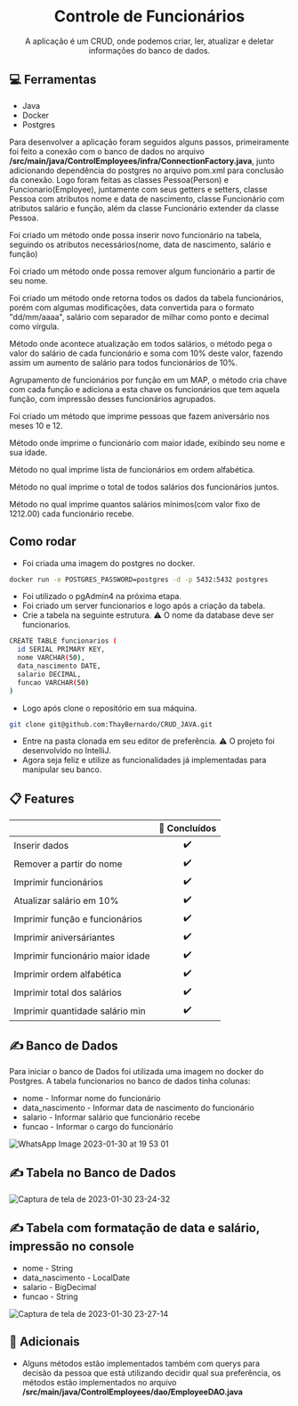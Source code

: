<h1 align="center">Controle de Funcionários</h1>
<p align="center">A aplicação é um CRUD, onde podemos criar, ler, atualizar e deletar informações do banco de dados.</p>

## 💻 Ferramentas

- Java
- Docker
- Postgres

Para desenvolver a aplicação foram seguidos alguns passos, primeiramente foi feito a conexão com o banco de dados no arquivo <strong>/src/main/java/ControlEmployees/infra/ConnectionFactory.java</strong>, junto adicionando dependência do postgres no arquivo pom.xml para conclusão da conexão. Logo foram feitas as classes Pessoa(Person) e Funcionario(Employee), juntamente com seus getters e setters, classe Pessoa com atributos nome e data de nascimento, classe Funcionário com atributos salário e função, além da classe Funcionário extender da classe Pessoa.

Foi criado um método onde possa inserir novo funcionário na tabela, seguindo os atributos necessários(nome, data de nascimento, salário e função)

Foi criado um método onde possa remover algum funcionário a partir de seu nome.

Foi criado um método onde retorna todos os dados da tabela funcionários, porém com algumas modificações, data convertida para o formato "dd/mm/aaaa", salário com separador de milhar como ponto e decimal como vírgula.

Método onde acontece atualização em todos salários, o método pega o valor do salário de cada funcionário e soma com 10% deste valor, fazendo assim um aumento de salário para todos funcionários de 10%.

Agrupamento de funcionários por função em um MAP, o método cria chave com cada função e adiciona a esta chave os funcionários que tem aquela função, com impressão desses funcionários agrupados.

Foi criado um método que imprime pessoas que fazem aniversário nos meses 10 e 12.

Método onde imprime o funcionário com maior idade, exibindo seu nome e sua idade.

Método no qual imprime lista de funcionários em ordem alfabética.

Método no qual imprime o total de todos salários dos funcionários juntos.

Método no qual imprime quantos salários mínimos(com valor fixo de 1212.00) cada funcionário recebe.

## Como rodar


- Foi criada uma imagem do postgres no docker.

```bash
docker run -e POSTGRES_PASSWORD=postgres -d -p 5432:5432 postgres
```

- Foi utilizado o pgAdmin4 na próxima etapa.
- Foi criado um server funcionarios e logo após a criação da tabela.
- Crie a tabela na seguinte estrutura.
⚠️ O nome da database deve ser </strong>funcionarios</strong>.

```bash
CREATE TABLE funcionarios (
  id SERIAL PRIMARY KEY,
  nome VARCHAR(50),
  data_nascimento DATE,
  salario DECIMAL,
  funcao VARCHAR(50)
)
```

- Logo após clone o repositório em sua máquina.

```bash
git clone git@github.com:ThayBernardo/CRUD_JAVA.git
```

- Entre na pasta clonada em seu editor de preferência. ⚠️ O projeto foi desenvolvido no IntelliJ.
- Agora seja feliz e utilize as funcionalidades já implementadas para manipular seu banco.

## 📋 Features

|                                    | 🔰   Concluídos    |
| --------------------------         | :----------------: |
| Inserir dados                      |         ✔️         |
| Remover a partir do nome           |         ✔️         |
| Imprimir funcionários              |         ✔️         |
| Atualizar salário em 10%           |         ✔️         |
| Imprimir função e funcionários     |         ✔️         |
| Imprimir aniversáriantes           |         ✔️         |
| Imprimir funcionário maior idade   |         ✔️         |
| Imprimir ordem alfabética          |         ✔️         |
| Imprimir total dos salários        |         ✔️         |
| Imprimir quantidade salário min    |         ✔️         |

## ✍️ Banco de Dados

Para iniciar o banco de Dados foi utilizada uma imagem no docker do Postgres.
A tabela funcionarios no banco de dados tinha colunas:
- nome - Informar nome do funcionário
- data_nascimento - Informar data de nascimento do funcionário
- salario - Informar salário que funcionário recebe
- funcao - Informar o cargo do funcionário

![WhatsApp Image 2023-01-30 at 19 53 01](https://user-images.githubusercontent.com/91172181/215650011-fb17d4f9-b9bd-4870-aff6-4875864e0ecf.jpeg)

## ✍️ Tabela no Banco de Dados

![Captura de tela de 2023-01-30 23-24-32](https://user-images.githubusercontent.com/91172181/215650053-d96fd076-c10b-420f-b269-3920dd166787.png)

## ✍️ Tabela com formatação de data e salário, impressão no console

- nome - String
- data_nascimento - LocalDate
- salario - BigDecimal
- funcao - String

![Captura de tela de 2023-01-30 23-27-14](https://user-images.githubusercontent.com/91172181/215650107-8ae55414-55a4-4605-b883-6b0530453991.png)

## 📢 Adicionais
- Alguns métodos estão implementados também com querys para decisão da pessoa que está utilizando decidir qual sua preferência, os métodos estão implementados no arquivo <strong>/src/main/java/ControlEmployees/dao/EmployeeDAO.java</strong>
